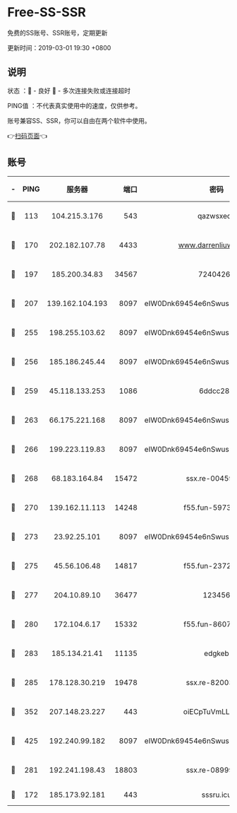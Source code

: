 # Free-SS-SSR

免费的SS账号、SSR账号，定期更新

更新时间：2019-03-01 19:30 +0800

## 说明

状态     ：🙂 - 良好 🙁 - 多次连接失败或连接超时

PING值   ：不代表真实使用中的速度，仅供参考。

账号兼容SS、SSR，你可以自由在两个软件中使用。

👉[扫码页面](https://liesauer.github.io/free-ss-ssr.github.io/)👈

## 账号

|-|PING|服务器|端口|密码|加密方式|区域|
|:----:|:----:|:-----:|-----:|:----:|:----:|:----:|
|🙂|113|104.215.3.176|543|qazwsxedc|aes-256-gcm|JP|
|🙂|170|202.182.107.78|4433|www.darrenliuwei.com|aes-256-cfb|JP|
|🙂|197|185.200.34.83|34567|72404265|aes-256-cfb|US|
|🙂|207|139.162.104.193|8097|eIW0Dnk69454e6nSwuspv9DmS201tQ0D|aes-256-cfb|JP|
|🙂|255|198.255.103.62|8097|eIW0Dnk69454e6nSwuspv9DmS201tQ0D|aes-256-cfb|US|
|🙂|256|185.186.245.44|8097|eIW0Dnk69454e6nSwuspv9DmS201tQ0D|aes-256-cfb|NL|
|🙂|259|45.118.133.253|1086|6ddcc286|aes-256-cfb|SG|
|🙂|263|66.175.221.168|8097|eIW0Dnk69454e6nSwuspv9DmS201tQ0D|aes-256-cfb|US|
|🙂|266|199.223.119.83|8097|eIW0Dnk69454e6nSwuspv9DmS201tQ0D|aes-256-cfb|US|
|🙂|268|68.183.164.84|15472|ssx.re-00459440|aes-256-cfb|US|
|🙂|270|139.162.11.113|14248|f55.fun-59730477|aes-256-cfb|SG|
|🙂|273|23.92.25.101|8097|eIW0Dnk69454e6nSwuspv9DmS201tQ0D|aes-256-cfb|US|
|🙂|275|45.56.106.48|14817|f55.fun-23726526|aes-256-cfb|US|
|🙂|277|204.10.89.10|36477|123456|aes-256-cfb|US|
|🙂|280|172.104.6.17|15332|f55.fun-86079232|aes-256-cfb|US|
|🙂|283|185.134.21.41|11135|edgkeb|aes-256-cfb|GB|
|🙂|285|178.128.30.219|19478|ssx.re-82003000|aes-256-cfb|SG|
|🙂|352|207.148.23.227|443|oiECpTuVmLLxk4Ts|aes-256-cfb|US|
|🙂|425|192.240.99.182|8097|eIW0Dnk69454e6nSwuspv9DmS201tQ0D|aes-256-cfb|US|
|🙂|281|192.241.198.43|18803|ssx.re-08999110|aes-256-cfb|US|
|🙁|172|185.173.92.181|443|sssru.icu|rc4-md5|RU|
